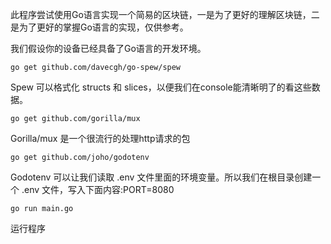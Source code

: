 此程序尝试使用Go语言实现一个简易的区块链，一是为了更好的理解区块链，二是为了更好的掌握Go语言的实现，仅供参考。

我们假设你的设备已经具备了Go语言的开发环境。

    go get github.com/davecgh/go-spew/spew
Spew 可以格式化 structs 和 slices，以便我们在console能清晰明了的看这些数据。

    go get github.com/gorilla/mux
Gorilla/mux 是一个很流行的处理http请求的包

    go get github.com/joho/godotenv
Godotenv 可以让我们读取 .env 文件里面的环境变量。所以我们在根目录创建一个 .env 文件，写入下面内容:PORT=8080

    go run main.go
运行程序

